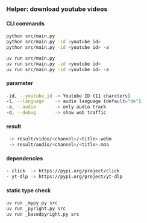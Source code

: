 ### Helper: download youtube videos

#### CLI commands

``` bash
python src/main.py
python src/main.py -id <youtube id>
python src/main.py -id <youtube id> -a

uv run src/main.py
uv run src/main.py -id <youtube id>
uv run src/main.py -id <youtube id> -a
```

#### parameter

``` bash
-id, --youtube_id -> Youtube ID (11 charcters)
-l, --language    -> audio language (default="de")
-a, --audio       -> only audio track
-d, --debug       -> show web traffic
```

#### result

``` bash
 -> result/video/<channel>/<title>.webm
 -> result/audio/<channel>/<title>.m4a
```

#### dependencies

``` bash
- click  -> https://pypi.org/project/click
- yt-dlp -> https://pypi.org/project/yt-dlp
```

#### static type check

``` bash
uv run _mypy.py src
uv run _pyright.py src
uv run _basedpyright.py src
```

